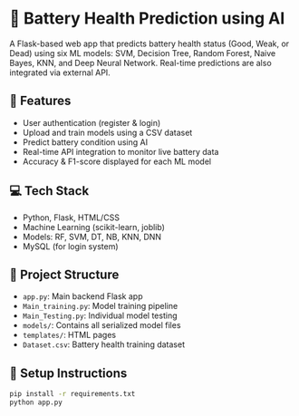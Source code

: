 # 🔋 Battery Health Prediction using AI

A Flask-based web app that predicts battery health status (Good, Weak, or Dead) using six ML models: SVM, Decision Tree, Random Forest, Naive Bayes, KNN, and Deep Neural Network. Real-time predictions are also integrated via external API.

## 🚀 Features
- User authentication (register & login)
- Upload and train models using a CSV dataset
- Predict battery condition using AI
- Real-time API integration to monitor live battery data
- Accuracy & F1-score displayed for each ML model

## 💻 Tech Stack
- Python, Flask, HTML/CSS
- Machine Learning (scikit-learn, joblib)
- Models: RF, SVM, DT, NB, KNN, DNN
- MySQL (for login system)

## 📁 Project Structure
- `app.py`: Main backend Flask app
- `Main_training.py`: Model training pipeline
- `Main_Testing.py`: Individual model testing
- `models/`: Contains all serialized model files
- `templates/`: HTML pages
- `Dataset.csv`: Battery health training dataset

## 🔧 Setup Instructions
```bash
pip install -r requirements.txt
python app.py

